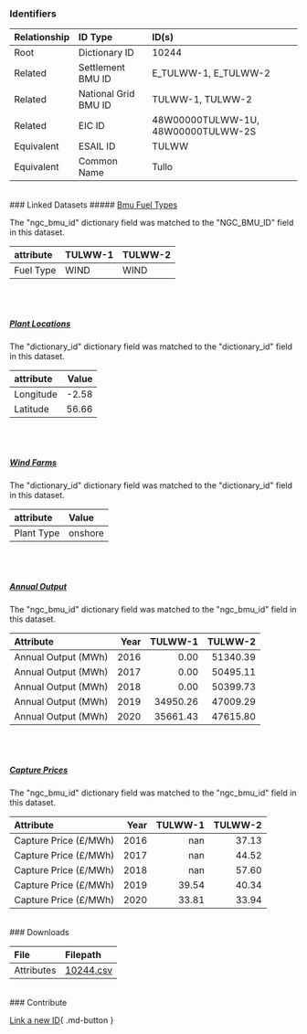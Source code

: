 ### Identifiers

| Relationship   | ID Type              | ID(s)                              |
|:---------------|:---------------------|:-----------------------------------|
| Root           | Dictionary ID        | 10244                              |
| Related        | Settlement BMU ID    | E_TULWW-1, E_TULWW-2               |
| Related        | National Grid BMU ID | TULWW-1, TULWW-2                   |
| Related        | EIC ID               | 48W00000TULWW-1U, 48W00000TULWW-2S |
| Equivalent     | ESAIL ID             | TULWW                              |
| Equivalent     | Common Name          | Tullo                              |

<br>
### Linked Datasets
##### <a href="https://osuked.github.io/Power-Station-Dictionary/datasets/bmu-fuel-types">Bmu Fuel Types</a>



The "ngc_bmu_id" dictionary field was matched to the "NGC_BMU_ID" field in this dataset.

| attribute   | TULWW-1   | TULWW-2   |
|:------------|:----------|:----------|
| Fuel Type   | WIND      | WIND      |

<br><br>
##### <a href="https://osuked.github.io/Power-Station-Dictionary/datasets/plant-locations">Plant Locations</a>



The "dictionary_id" dictionary field was matched to the "dictionary_id" field in this dataset.

| attribute   |   Value |
|:------------|--------:|
| Longitude   |   -2.58 |
| Latitude    |   56.66 |

<br><br>
##### <a href="https://osuked.github.io/Power-Station-Dictionary/datasets/wind-farms">Wind Farms</a>



The "dictionary_id" dictionary field was matched to the "dictionary_id" field in this dataset.

| attribute   | Value   |
|:------------|:--------|
| Plant Type  | onshore |

<br><br>
##### <a href="https://osuked.github.io/Power-Station-Dictionary/datasets/annual-output">Annual Output</a>



The "ngc_bmu_id" dictionary field was matched to the "ngc_bmu_id" field in this dataset.

| Attribute           |   Year |   TULWW-1 |   TULWW-2 |
|:--------------------|-------:|----------:|----------:|
| Annual Output (MWh) |   2016 |      0.00 |  51340.39 |
| Annual Output (MWh) |   2017 |      0.00 |  50495.11 |
| Annual Output (MWh) |   2018 |      0.00 |  50399.73 |
| Annual Output (MWh) |   2019 |  34950.26 |  47009.29 |
| Annual Output (MWh) |   2020 |  35661.43 |  47615.80 |

<br><br>
##### <a href="https://osuked.github.io/Power-Station-Dictionary/datasets/capture-prices">Capture Prices</a>



The "ngc_bmu_id" dictionary field was matched to the "ngc_bmu_id" field in this dataset.

| Attribute             |   Year |   TULWW-1 |   TULWW-2 |
|:----------------------|-------:|----------:|----------:|
| Capture Price (£/MWh) |   2016 |    nan    |     37.13 |
| Capture Price (£/MWh) |   2017 |    nan    |     44.52 |
| Capture Price (£/MWh) |   2018 |    nan    |     57.60 |
| Capture Price (£/MWh) |   2019 |     39.54 |     40.34 |
| Capture Price (£/MWh) |   2020 |     33.81 |     33.94 |


<br>
### Downloads


| File       | Filepath                                                                              |
|:-----------|:--------------------------------------------------------------------------------------|
| Attributes | [10244.csv](https://osuked.github.io/Power-Station-Dictionary/object_attrs/10244.csv) |


<br>
### Contribute

[Link a new ID](https://docs.google.com/forms/d/e/1FAIpQLSc5jRsQ7NgiLLXbwo9PUdwTQyuqbRwThltG56-o6NVSe7E_nw/viewform?usp=pp_url&entry.251912331=10244){ .md-button }